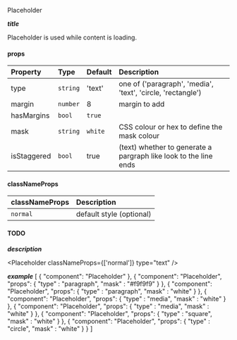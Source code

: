 Placeholder

*****title*****

Placeholder is used while content is loading.


#### props
|Property								|	Type			|	Default		|	Description
:-----------------------|:----------|:----------|:--------------------------------
type										|	`string`	|	'text'		|	one of ('paragraph', 'media', 'text', 'circle, 'rectangle')
margin									|	`number`	|	8					|	margin to add
hasMargins							|	`bool`		|	`true`		|	
mask										|	`string`	|	`white`		| CSS colour or hex to define the mask colour
isStaggered							|	`bool`		|	true			| (text) whether to generate a pargraph like look to the line ends


#### classNameProps
|classNameProps		|	Description
:-----------------------|:--------------------------------
`normal`		| default style (optional)


#### TODO

*****description*****

<Placeholder classNameProps={['normal']} type="text" />

*****example*****
[
	{
		"component": "Placeholder"
	}, {
		"component": "Placeholder",
		"props": {
			"type" : "paragraph",
			"mask" : "#f9f9f9"
			}
	}, {
		"component": "Placeholder",
		"props": {
			"type" : "paragraph",
			"mask" : "white"
			}
	}, {
		"component": "Placeholder",
		"props": {
			"type" : "media",
			"mask" : "white"
			}
	}, {
		"component": "Placeholder",
		"props": {
			"type" : "media",
			"mask" : "white"
			}
	}, {
		"component": "Placeholder",
		"props": {
			"type" : "square",
			"mask" : "white"
			}
	}, {
		"component": "Placeholder",
		"props": {
			"type" : "circle",
			"mask" : "white"
			}
	}
	]